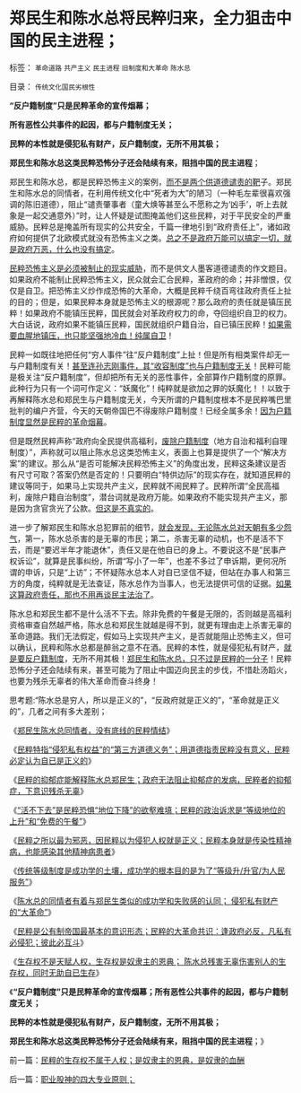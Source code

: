 # 郑民生和陈水总将民粹归来，全力狙击中国的民主进程；

标签： `革命道路` `共产主义` `民主进程` `旧制度和大革命` `陈水总` 

目录： `传统文化国民劣根性`

**“反户籍制度”只是民粹革命的宣传烟幕；**

**所有恶性公共事件的起因，都与户籍制度无关；**

**民粹的本性就是侵犯私有财产，反户籍制度，无所不用其极；**

**郑民生和陈水总这类民粹恐怖分子还会陆续有来，阻挡中国的民主进程**；

郑民生和陈水总，都是民粹恐怖主义的案例，[而不是两个供道德谴责的靶](../../../2013/6/16/民粹概念，民粹不受道德指责，民粹必定认为自已是正义的.md)子。郑民生和陈水总的同情者，在利用传统文化中“死者为大”的陋习（一种毛左辈很喜欢强调的陈旧道德），阻止“谴责肇事者（童大焕等甚至么不愿称之为‘凶手’，听上去就象是一起交通意外）”时，让人怀疑是试图掩盖他们这些民粹，对于平民安全的严重威胁。民粹总是掩盖所有现实的公共安全，千篇一律地引到“政府责任上”，诸如政府如何提供了北欧模式就没有恐怖主义之类。[总之不是政府万能可以搞定一切，就是政府万恶，什么也没有搞定](../../../2013/6/13/胡锡进谴责个人恐怖主义，完全符合普世价值观.md)。

[民粹恐怖主义是必须被制止的现实威胁](../../../2013/6/13/镇压个人恐怖主义是反恐战争，针对民粹暴力的自卫.md)，而不是供文人墨客道德谴责的作文题目。如果政府不能制止民粹恐怖主义，民众就会汇合民粹，革政府的命；并非憎恨，仅仅是自卫。把恐怖主义炒作成恐怖的大革命，大概是民粹千绕百弯往政府责任上扯的目的；但是，如果民粹本身就是恐怖主义的根源呢？那么政府的责任就是镇压民粹！如果政府不能镇压民粹，国民就会对革政府权力的命，夺回组织自卫的权力。大白话说，政府如果不能镇压民粹，国民就组织户籍自治，自已镇压民粹！[如果需要血腥地镇压，也只能坚强地冷血！纯属自卫](../../../2012/2/12/革命是不计成本的暴力建构；武力自卫针对革命.md)！

民粹一如既往地把任何“穷人事件”往“反户籍制度”上扯！但是所有相类案件却无一与户籍制度有关！[甚至连孙志刚事件，其“收容制度”也与户籍制度无关](../../../2009/5/23/就孙志刚悲剧回答户籍制度合理性实施.md)！民粹可能是极关注“反户籍制度”，但却把所有无关的恶性事件，全部算作户籍制度的原罪。此种行为只有一个词可作定义：“妖魔化”！纯粹就是欲加之罪的妖魔化！！以致于再解释陈水总和郑民生与户籍制度无关，今天所谓的户籍制度根本不是民粹嘴巴里批判的编户齐营，今天的天朝帝国巴不得废除户籍制度！已经全属多余！[因为户籍制度显然是民粹的革命烟幕](../../../2013/1/6/粉丝的恭维不及共勉的同道，文字狱的政治意义.md)。

但是既然民粹声称“政府向全民提供高福利，[废除户籍制度](../../../2009/9/7/全国无差别保障是注定失败的左倾计划经济公有制.md)（地方自治和福利自理制度）”，声称就可以阻止陈水总这类恐怖主义，表面上也算是提供了一个“解决方案”的建议。那么从“是否可能解决民粹恐怖主义”的角度出发，民粹这条建议是否有尺寸可取？答案仍然是否定的！只要明白“特供边际”的现实存在，就知道民粹的建议等同于，如果马上实现共产主义，民粹就不闹民粹了。民粹所谓“全民高福利，废除户籍自治制度”，潜台词就是政府万能。如果政府不能实现共产主义，那是因为贪官贪光了公款。[但这是不真实的](../../../2013/2/4/反腐败&quot;节流&quot;或致极左“闹革命”，里根主义远水难救旧火.md)。

进一步了解郑民生和陈水总犯罪前的细节，[就会发现，无论陈水总对天朝有多少怨气](../../../2013/6/14/个人恐怖主义提醒公众，民粹大革命是最凶恶的敌人.md)，第一，陈水总杀害的是无辜的市民；第二，杀害无辜的动机，也不是活不下去，而是“要迟半年才能退休”，责任又是在他自已的身上。不要说这不是“民事产权诉讼”，就算是民事纠纷，所谓“写小了一年”，也差不多过了申诉期，更何况所谓的申诉，只是“上访”；不怀疑陈水总本人对自已坚信不疑，但站在办事人和第三方的角度，纯粹就是无法查证，陈水总作为当事人，也无法提供可信的证据。[如果这算政府责任，那也不用再谈民主法治了](../../../2013/1/24/人性本私的法学方程式.md)。

陈水总和郑民生都不是什么活不下去。除非免费的午餐是无限的，否则越是高福利资格审查自然越严格，陈水总和郑民生就越是得不到，就更有理由走上杀害无辜的革命道路。我们无法假定，假如马上实现共产主义，是否就能阻止恐怖主义，但可以确认，民粹和陈水总都是醉翁之意不在酒。民粹的本性，就是侵犯私有财产，[就是要反户籍制度](../../../2009/9/7/盲目反户籍制度声浪.md)，无所不用其极！[郑民生和陈水总，只不过是民粹的一分子](../../../2013/6/16/郑民生陈水总的同情者，没有底线的民粹情结.md)！民粹恐怖分子还会陆续有来，甚至可能为了阻止中国迈向民主的步伐，不惜赴汤蹈火，也要为残杀无辜者的伟大革命而奋斗终身！

思考题:“陈水总是穷人，所以是正义的”，“反政府就是正义的”，“革命就是正义的”，几者之间有多大差别；

《[郑民生陈水总同情者，没有底线的民粹情结](../../../2013/6/16/郑民生陈水总的同情者，没有底线的民粹情结.md)》

《[民粹特指“侵犯私有权益”的“第三方道德义务”；用道德指责民粹没有意义，民粹必定认为自已是正义的](../../../2013/6/16/民粹概念，民粹不受道德指责，民粹必定认为自已是正义的.md)》

《[民粹的抑郁症能解释陈水总郑民生；政府无法阻止抑郁症的发病，民粹者的抑郁症，下意识残杀无辜](../../../2013/6/16/民粹者的抑郁症，下意识残杀无辜，全面解释陈水总和郑民生.md)》

《[“活不下去”是民粹恐惧“地位下降”的欲壑难填；民粹的政治诉求是“等级地位的上升”和“免费的午餐”](../../../2013/6/16/无法妥协的人权自卫！必须寸步不让地坚决镇压民粹！.md)》

《[民粹之所以最为邪恶，因民粹以为侵犯人权就是正义；民粹本身就是传染性精神病，也能感染其他精神病患者](../../../2013/6/17/文革是民粹大革命；毛左是文革的同情者，毛左是民粹的一支.md)》

《[传统等级制度是成功学的土壤，成功学的根本目的是为了“等级升/升官/为人民服务”](../../../2013/6/17/信仰成功学的广大的民粹精神病人.md)》

《[陈水总的同情者有着与郑民生类似的成功学和失败感的认同； 侵犯私有财产的“大革命”](../../../2013/6/17/陈水总的同情者是与郑民生类似的失败者.md)》

《[民粹是公有制帝国最基本的意识形态；民粹的大革命共识：逢政府必反，凡私有必侵犯；彼此必互斗](../../../2013/6/18/民粹是公有制帝国最基本的意识形态，以侵犯私权为公平.md)》

《[生存权不是天赋人权，生存权是奴隶主的恩典；
陈水总残害无辜伤害别人的生存权，同时无助自已生存](../../../2013/6/18/民粹的生存权不属于人权；是奴隶主的恩典，是奴隶的血酬.md)》

《**“反户籍制度”只是民粹革命的宣传烟幕；所有恶性公共事件的起因，都与户籍制度无关；**

**民粹的本性就是侵犯私有财产，反户籍制度，无所不用其极；**

**郑民生和陈水总这类民粹恐怖分子还会陆续有来，阻挡中国的民主进程**；》

前一篇：[民粹的生存权不属于人权；是奴隶主的恩典，是奴隶的血酬](../../../2013/6/18/民粹的生存权不属于人权；是奴隶主的恩典，是奴隶的血酬.md)

后一篇：[职业股神的四大专业原则；](../../../2013/6/18/职业股神的四大专业原则；.md)